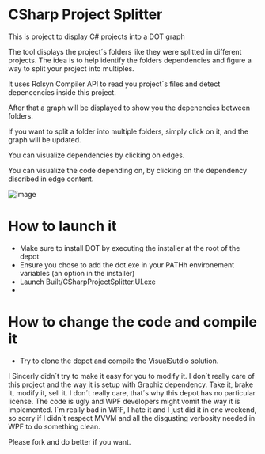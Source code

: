 # CSharp Project Splitter
This is project to display C# projects into a DOT graph

The tool displays the project´s folders like they were splitted in different projects.
The idea is to help identify the folders dependencies and figure a way to split your project into multiples.

It uses Rolsyn Compiler API to read you project´s files and detect depencencies inside this project.

After that a graph will be displayed to show you the depenencies between folders.

If you want to split a folder into multiple folders, simply click on it, and the graph will be updated.

You can visualize dependencies by clicking on edges.

You can visualize the code depending on, by clicking on the dependency discribed in edge content.


![image](https://user-images.githubusercontent.com/5014260/208490541-a37b2606-68c9-4a56-9554-a7df3ccf0468.png)



# How to launch it
- Make sure to install DOT by executing the installer at the root of the depot
- Ensure you chose to add the dot.exe in your PATHh environement variables (an option in the installer)
- Launch Built/CSharpProjectSplitter.UI.exe
- 

# How to change the code and compile it
- Try to clone the depot and compile the VisualSutdio solution.

I Sincerly didn´t try to make it easy for you to modify it. 
I don´t really care of this project and the way it is setup with Graphiz dependency.
Take it, brake it, modify it, sell it. I don´t really care, that´s why this depot has no particular license.
The code is ugly and WPF developers might vomit the way it is implemented.
I´m really bad in WPF, I hate it and I just did it in one weekend, so sorry if I didn´t respect MVVM and all the disgusting verbosity needed in WPF to do something clean.

Please fork and do better if you want.
